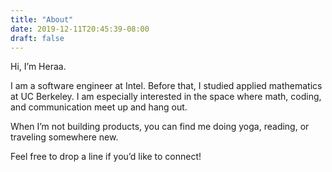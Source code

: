 ```yaml
---
title: "About"
date: 2019-12-11T20:45:39-08:00
draft: false
---
```


Hi, I’m Heraa.

I am a software engineer at Intel. Before that, I studied applied mathematics at UC Berkeley. I am especially interested in the space where math, coding, and communication meet up and hang out.

When I’m not building products, you can find me doing yoga, reading, or traveling somewhere new.

Feel free to drop a line if you’d like to connect!